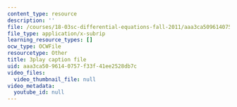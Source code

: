 ```yaml
---
content_type: resource
description: ''
file: /courses/18-03sc-differential-equations-fall-2011/aaa3ca5096140757f33f41ee2528db7c_vP-oRQqmeg4.srt
file_type: application/x-subrip
learning_resource_types: []
ocw_type: OCWFile
resourcetype: Other
title: 3play caption file
uid: aaa3ca50-9614-0757-f33f-41ee2528db7c
video_files:
  video_thumbnail_file: null
video_metadata:
  youtube_id: null
---
```

